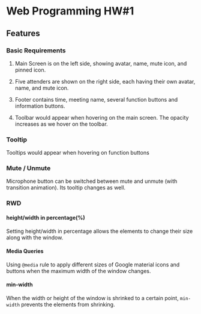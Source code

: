 # Web Programming HW#1

## Features

### Basic Requirements

1. Main Screen is on the left side, showing avatar, name, mute icon, and pinned icon.

2. Five attenders are shown on the right side, each having their own avatar, name, and mute icon.

3. Footer contains time, meeting name, several function buttons and information buttons.

4. Toolbar would appear when hovering on the main screen. The opacity increases as we hover on the toolbar. 

### Tooltip
Tooltips would appear when hovering on function buttons

### Mute / Unmute
Microphone button can be switched between mute and unmute (with transition animation). Its tooltip changes as well.

### RWD

####  height/width in percentage(%)

Setting height/width in percentage allows the elements to change their size along with the window.

#### Media Queries

Using `@media` rule to apply different sizes of Google material icons and buttons when the maximum width of the window changes.

#### min-width

When the width or height of the window is shrinked to a certain point, `min-width` prevents the elements from shrinking.
